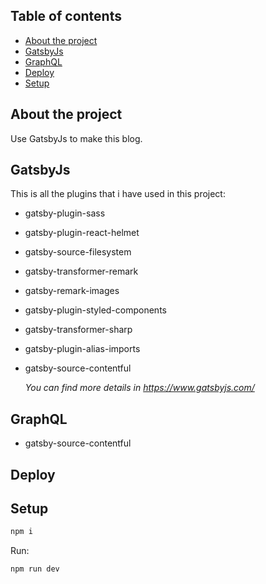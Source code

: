 ## Table of contents

- [About the project](#about-the-project)
- [GatsbyJs](#gatsbyjs)
- [GraphQL](#graphql)
- [Deploy](#deploy)
- [Setup](#setup)

## About the project

Use GatsbyJs to make this blog.

## GatsbyJs

This is all the plugins that i have used in this project:

- gatsby-plugin-sass
- gatsby-plugin-react-helmet
- gatsby-source-filesystem
- gatsby-transformer-remark
- gatsby-remark-images
- gatsby-plugin-styled-components
- gatsby-transformer-sharp
- gatsby-plugin-alias-imports
- gatsby-source-contentful

  _You can find more details in https://www.gatsbyjs.com/_

## GraphQL

- gatsby-source-contentful

## Deploy

## Setup

```sh
npm i
```

Run:

```sh
npm run dev
```
